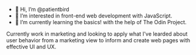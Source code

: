- 👋 Hi, I’m @patientbird
- 👀 I’m interested in front-end web development with JavaScript.
- 🌱 I’m currently learning the basics! with the help of The Odin Project.

Currently work in marketing and looking to apply what I've learded about user behavior from a marketing view to inform and create web pages with effective UI and UX.

<!---
patientbird/patientbird is a ✨ special ✨ repository because its `README.md` (this file) appears on your GitHub profile.
You can click the Preview link to take a look at your changes.
--->
